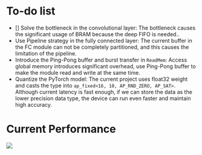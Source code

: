 # To-do list
- [] Solve the bottleneck in the convolutional layer: The bottleneck causes the significant usage of BRAM because the deep FIFO is needed..
- Use Pipeline strategy in the fully connected layer: The current buffer in the FC module can not be completely partitioned, and this causes the limitation of the pipeline.
- Introduce the Ping-Pong buffer and burst transfer in `ReadMem`: Access global memory introduces significant overhead, use Ping-Pong buffer to make the module read and write at the same time.
- Quantize the PyTorch model: The current project uses float32 weight and casts the type into `ap_fixed<16, 10, AP_RND_ZERO, AP_SAT>`. Although current latency is fast enough, if we can store the data as the lower precision data type, the device can run even faster and maintain high accuracy.

# Current Performance

![](https://i.imgur.com/jTsfJki.png)
